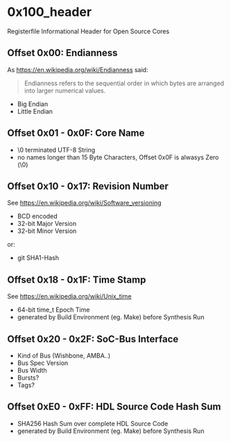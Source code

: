 # 0x100_header
Registerfile Informational Header for Open Source Cores

## Offset 0x00: Endianness

As https://en.wikipedia.org/wiki/Endianness said:
> Endianness refers to the sequential order in which bytes are arranged into larger numerical values.

- Big Endian
- Little Endian

## Offset 0x01 - 0x0F: Core Name

- \0 terminated UTF-8 String
- no names longer than 15 Byte Characters, Offset 0x0F is alwasys Zero (\0)

## Offset 0x10 - 0x17: Revision Number

See https://en.wikipedia.org/wiki/Software_versioning

- BCD encoded
- 32-bit Major Version
- 32-bit Minor Version

or:
- git SHA1-Hash

## Offset 0x18 - 0x1F: Time Stamp

See https://en.wikipedia.org/wiki/Unix_time

- 64-bit time_t Epoch Time
- generated by Build Environment (eg. Make) before Synthesis Run

## Offset 0x20 - 0x2F: SoC-Bus Interface

- Kind of Bus (Wishbone, AMBA..)
- Bus Spec Version
- Bus Width
- Bursts?
- Tags?

## Offset 0xE0 - 0xFF: HDL Source Code Hash Sum

- SHA256 Hash Sum over complete HDL Source Code
- generated by Build Environment (eg. Make) before Synthesis Run
